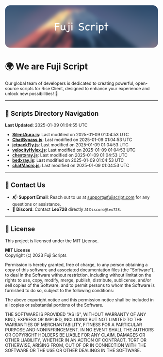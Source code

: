 ![Banner](.github/b.webp)

# 🌍 **We are Fuji Script**

Our global team of developers is dedicated to creating powerful, open-source scripts for Rise Client, designed to enhance your experience and unlock new possibilities! 🌟

---
<!-- SCRIPTS_NAVIGATION_START -->
## 📂 **Scripts Directory Navigation**

**Last Updated**: 2025-01-09 01:04:55 UTC

- **[SilentAura.js](scripts/SilentAura.js)**: Last modified on 2025-01-09 01:04:53 UTC
- **[ChatBypass.js](scripts/ChatBypass.js)**: Last modified on 2025-01-09 01:04:53 UTC
- **[jetpackFly.js](scripts/jetpackFly.js)**: Last modified on 2025-01-09 01:04:53 UTC
- **[velocityHylex.js](scripts/velocityHylex.js)**: Last modified on 2025-01-09 01:04:53 UTC
- **[chestxray.js](scripts/chestxray.js)**: Last modified on 2025-01-09 01:04:53 UTC
- **[bedxray.js](scripts/bedxray.js)**: Last modified on 2025-01-09 01:04:53 UTC
- **[chatMacro.js](scripts/chatMacro.js)**: Last modified on 2025-01-09 01:04:53 UTC

<!-- SCRIPTS_NAVIGATION_END -->

---

## 💬 **Contact Us**  
- 📬 **Support Email**: Reach out to us at [support@fujiscript.com](mailto:support@fujiscript.com) for any questions or assistance.  
- 💬 **Discord**: Contact **Leo728** directly at `Discord@leo728`.

---

## 📜 **License**

This project is licensed under the MIT License.  

**MIT License**  
Copyright (c) 2023 Fuji Scripts  

Permission is hereby granted, free of charge, to any person obtaining a copy of this software and associated documentation files (the "Software"), to deal in the Software without restriction, including without limitation the rights to use, copy, modify, merge, publish, distribute, sublicense, and/or sell copies of the Software, and to permit persons to whom the Software is furnished to do so, subject to the following conditions:  

The above copyright notice and this permission notice shall be included in all copies or substantial portions of the Software.  

THE SOFTWARE IS PROVIDED "AS IS", WITHOUT WARRANTY OF ANY KIND, EXPRESS OR IMPLIED, INCLUDING BUT NOT LIMITED TO THE WARRANTIES OF MERCHANTABILITY, FITNESS FOR A PARTICULAR PURPOSE AND NONINFRINGEMENT. IN NO EVENT SHALL THE AUTHORS OR COPYRIGHT HOLDERS BE LIABLE FOR ANY CLAIM, DAMAGES OR OTHER LIABILITY, WHETHER IN AN ACTION OF CONTRACT, TORT OR OTHERWISE, ARISING FROM, OUT OF OR IN CONNECTION WITH THE SOFTWARE OR THE USE OR OTHER DEALINGS IN THE SOFTWARE.  
